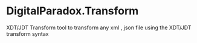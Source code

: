 # DigitalParadox.Transform
XDT/JDT Transform tool to transform any xml ,  json file using the XDT/JDT transform syntax 


